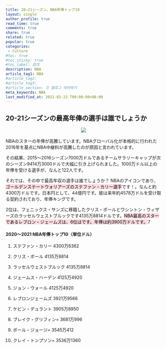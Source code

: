 ```yaml
---
title: 20−21シーズン、NBA年俸トップ10
layout: single
author_profile: true
read_time: true
comments: true
share: true
related: true
popular: true
categories:
 - Culture
#toc: true
#toc_sticky: true
#toc_label: 目次
description: NBA
article_tag1: NBA
#article_tag2:
#article_tag3:
#article_section: 깃 블로그 따라하기
meta_keywords: NBA
last_modified_at: 2021-03-23 T00:00:00+08:00
---
```


## 20-21シーズンの最高年俸の選手は誰でしょうか

<center><img src="https://user-images.githubusercontent.com/78955983/112161334-64a74480-8c2e-11eb-8b49-facaa854e436.png"></center>
<br>
NBAのスターの年俸が高騰しています。NBAグローバル化が本格的に行われた2016年を基点にNBA中継料が高騰したのが原因と言われています。

その結果、2015〜2016シーズン7000万ドルであるチームサラリーキャップが次のシーズン9414万3000ドルで大幅に引き上げられました。1000万ドル以上の年俸を受ける選手が、なんと122人です。

それでは、その中で最高年収の選手は誰でしょうか？
NBAのアイコンであり、<mark style='background-color: #ffdce0'>ゴールデンステートウォリアーズのステファン・カリー選手</mark>です！。なんと約4300万ドルです。日本円として、44億円です。彼は来年約4578万ドルを受け取る契約されており、年俸キングです。

2位は、フェニックス・サンズに移籍したクリス・ポールとワシントン・ウィザーズのラッセルウェストブルックです4135万8814ドルです。<mark style='background-color: #ffdce0'>NBA最高のスターであるレブロン・ジェームズは、6位はです。年俸は約3900万ドルです。</mark>7

#### 2020〜2021 NBA年俸トップ10（単位ドル）

1. ステファン・カリー 4300万6362

2. クリス・ポール 4135万8814

2. ラッセルウェストブルック 4135万8814

4. ジェームス・ハーデン 4125万4920

4. ジョン・ウォール 4125万4920

6. レブロンジェームズ 3921万9566

7. ケビン・デュラント 3905万8950

8. ブレイク・グリフィン= 3681万996

9. ポール・ジョージ= 3545万412

10. クレイ・トンプソン= 3536万1360
